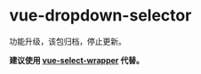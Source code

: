 # vue-dropdown-selector 

功能升级，该包归档，停止更新。

__建议使用 [vue-select-wrapper](https://github.com/laomao800/vue-select-wrapper) 代替。__
